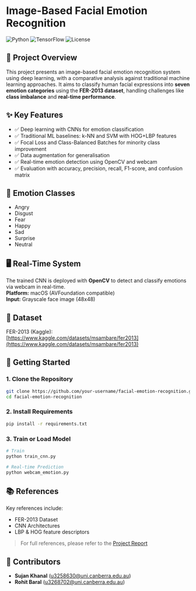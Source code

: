 
# Image-Based Facial Emotion Recognition

![Python](https://img.shields.io/badge/Python-3.8+-blue)
![TensorFlow](https://img.shields.io/badge/Framework-TensorFlow-orange)
![License](https://img.shields.io/badge/License-MIT-green)

## 📌 Project Overview

This project presents an image-based facial emotion recognition system using deep learning, with a comparative analysis against traditional machine learning approaches. It aims to classify human facial expressions into **seven emotion categories** using the **FER-2013 dataset**, handling challenges like **class imbalance** and **real-time performance**.

## ✨ Key Features

- ✅ Deep learning with CNNs for emotion classification
- ✅ Traditional ML baselines: k-NN and SVM with HOG+LBP features
- ✅ Focal Loss and Class-Balanced Batches for minority class improvement
- ✅ Data augmentation for generalisation
- ✅ Real-time emotion detection using OpenCV and webcam
- ✅ Evaluation with accuracy, precision, recall, F1-score, and confusion matrix

## 📂 Emotion Classes
- Angry
- Disgust
- Fear
- Happy
- Sad
- Surprise
- Neutral

## 🖥️ Real-Time System
The trained CNN is deployed with **OpenCV** to detect and classify emotions via webcam in real-time.  
**Platform:** macOS (AVFoundation compatible)  
**Input:** Grayscale face image (48x48)

## 📁 Dataset
FER-2013 (Kaggle):  
[https://www.kaggle.com/datasets/msambare/fer2013](https://www.kaggle.com/datasets/msambare/fer2013)

## 🚀 Getting Started

### 1. Clone the Repository
```bash
git clone https://github.com/your-username/facial-emotion-recognition.git
cd facial-emotion-recognition
```

### 2. Install Requirements
```bash
pip install -r requirements.txt
```

### 3. Train or Load Model
```python
# Train
python train_cnn.py

# Real-time Prediction
python webcam_emotion.py
```

## 📚 References
Key references include:
- FER-2013 Dataset
- CNN Architectures
- LBP & HOG feature descriptors

> For full references, please refer to the [Project Report](./Group_10_Project_Report.pdf)

## 👥 Contributors
- **Sujan Khanal** (u3258630@uni.canberra.edu.au)  
- **Rohit Baral** (u3268702@uni.canberra.edu.au)

